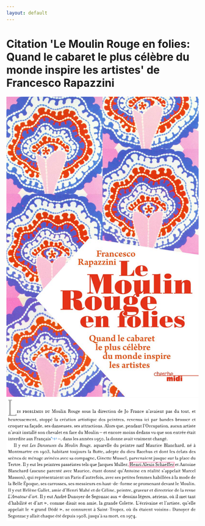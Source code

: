 ```yaml
---
layout: default
---
```





# Citation 'Le Moulin Rouge en folies: Quand le cabaret le plus célèbre du monde inspire les artistes' de Francesco Rapazzini
![Branching](/assets/20241102_henri_alexis_schaeffer_le_moulin_rouge_en_folies_rapazzini_3.jpg)
![Branching](/assets/20241102_henri_alexis_schaeffer_le_moulin_rouge_en_folies_rapazzini_2.png)
